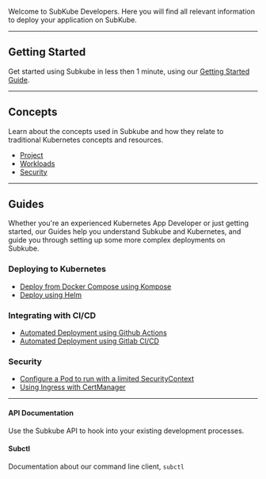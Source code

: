 Welcome to SubKube Developers. Here you will find all relevant information to deploy your application on SubKube.

---

## Getting Started

Get started using Subkube in less then 1 minute, using our [Getting Started Guide](getting_started.md).

---

## Concepts

Learn about the concepts used in Subkube and how they relate to traditional Kubernetes concepts and resources.

- [Project](concepts/project.md)
- [Workloads](concepts/workloads.md)
- [Security](concepts/security.md)

---

## Guides

Whether you're an experienced Kubernetes App Developer or just getting started, our Guides help you understand Subkube and Kubernetes, and guide you through setting up some more complex deployments on Subkube.


### Deploying to Kubernetes

- [Deploy from Docker Compose using Kompose](guides/kompose.md)
- [Deploy using Helm](guides/helm.md)


### Integrating with CI/CD

- [Automated Deployment using Github Actions](guides/deploy-github-actions.md)
- [Automated Deployment using Gitlab CI/CD](guides/deploy-gitlab-ci.md)


### Security

- [Configure a Pod to run with a limited SecurityContext](guides/pod-security-context.md)
- [Using Ingress with CertManager](guides/ingress-certmanager.md)

---

#### API Documentation

Use the Subkube API to hook into your existing development processes.

#### Subctl

Documentation about our command line client, `subctl`
